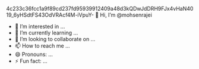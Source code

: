 4c233c36fcc1a9f89cd237fd95939912409a48d3kQDwJdDRH9FJx4vHaN4019_6yHSdtFS43OdVRAcf4M-iVpuY- 👋 Hi, I’m @mohsenrajei
- 👀 I’m interested in ...
- 🌱 I’m currently learning ...
- 💞️ I’m looking to collaborate on ...
- 📫 How to reach me ...
- 😄 Pronouns: ...
- ⚡ Fun fact: ...

<!---
mohsenrajei/mohsenrajei is a ✨ special ✨ repository because its `README.md` (this file) appears on your GitHub profile.
You can click the Preview link to take a look at your changes.
--->
